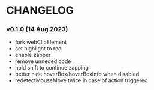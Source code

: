  # CHANGELOG

 ### v0.1.0 (14 Aug 2023)
 - fork webClipElement
 - set highlight to red
 - enable zapper
 - remove unneded code
 - hold shift to continue zapping
 - better hide hoverBox/hoverBoxInfo when disabled
 - redetectMouseMove twice in case of action triggered
